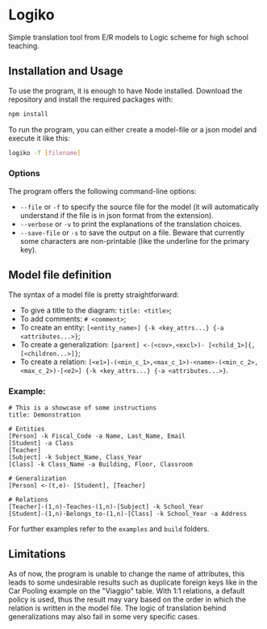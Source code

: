 # Logiko

Simple translation tool from E/R models to Logic scheme for high school teaching.

## Installation and Usage

To use the program, it is enough to have Node installed. Download the repository and install the required packages with:

```bash
npm install
```

To run the program, you can either create a model-file or a json model and execute it like this:

```bash
logiko -f [filename]
```

### Options

The program offers the following command-line options:

- `--file` or `-f` to specify the source file for the model (it will automatically understand if the file is in json format from the extension).
- `--verbose` or `-v` to print the explanations of the translation choices.
- `--save-file` or `-s` to save the output on a file. Beware that currently some characters are non-printable (like the underline for the primary key).

## Model file definition

The syntax of a model file is pretty straightforward:

- To give a title to the diagram: `title: <title>`;
- To add comments: `# <comment>`;
- To create an entity: `[<entity_name>] {-k <key_attrs...} {-a <attributes...>}`;
- To create a generalization: `[parent] <-(<cov>,<excl>)- [<child_1>]{, [<children...>]}`;
- To create a relation: `[<e1>]-(<min_c_1>,<max_c_1>)-<name>-(<min_c_2>,<max_c_2>)-[<e2>] {-k <key_attrs...} {-a <attributes...>}`.

### Example:

```er
# This is a showcase of some instructions
title: Demonstration

# Entities
[Person] -k Fiscal_Code -a Name, Last_Name, Email
[Student] -a Class
[Teacher]
[Subject] -k Subject_Name, Class_Year
[Class] -k Class_Name -a Building, Floor, Classroom

# Generalization
[Person] <-(t,e)- [Student], [Teacher]

# Relations
[Teacher]-(1,n)-Teaches-(1,n)-[Subject] -k School_Year
[Student]-(1,n)-Belongs_to-(1,n)-[Class] -k School_Year -a Address
```

For further examples refer to the `examples` and `build` folders.

## Limitations

As of now, the program is unable to change the name of attributes, this leads to some undesirable results such as duplicate foreign keys like in the Car Pooling example on the "Viaggio" table. With 1:1 relations, a default policy is used, thus the result may vary based on the order in which the relation is written in the model file. The logic of translation behind generalizations may also fail in some very specific cases.
